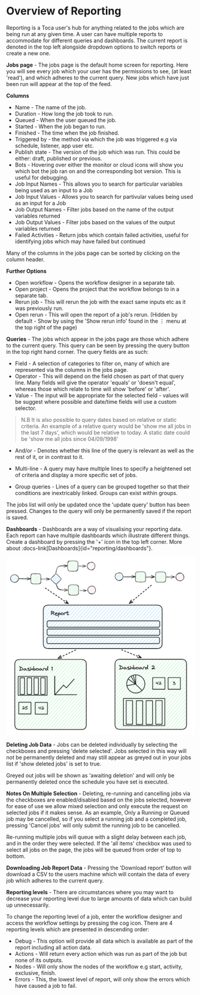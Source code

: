 # Overview of Reporting

Reporting is a Toca user's hub for anything related to the jobs which are being run at any given time. A user can have multiple reports to accommodate for different queries and dashboards. The current report is denoted in the top left alongside dropdown options to switch reports or create a new one.

**Jobs page** - The jobs page is the default home screen for reporting. Here you will see every job which your user has the permissions to see, (at least 'read'), and which adheres to the current query. New jobs which have just been run will appear at the top of the feed.

**Columns**
- Name - The name of the job.
- Duration - How long the job took to run.
- Queued - When the user queued the job.
- Started - When the job began to run.
- Finished - The time when the job finished.
- Triggered by - the method via which the job was triggered e.g via schedule, listener, app user etc.
- Publish state - The version of the job which was run. This could be either: draft, published or previous.
- Bots - Hovering over either the monitor or cloud icons will show you which bot the job ran on and the corresponding bot version. This is useful for debugging.
- Job Input Names - This allows you to search for particular variables being used as an input to a Job
- Job Input Values - Allows you to search for partivular values being used as an input for a Job
- Job Output Names - Filter jobs based on the name of the output variables returned
- Job Output Values - Filter jobs based on the values of the output variables returned
- Failed Activities - Return jobs which contain failed activities, useful for identifying jobs which may have failed but continued

Many of the columns in the jobs page can be sorted by clicking on the column header.

 **Further Options**
- Open workflow - Opens the workflow designer in a separate tab.
- Open project - Opens the project that the workflow belongs to in a separate tab.
- Rerun job - This will rerun the job with the exact same inputs etc as it was previously run.
- Open rerun - This will open the report of a job's rerun. (Hidden by default - Show by using the 'Show rerun info' found in the ⋮ menu at the top right of the page)

**Queries** -  The jobs which appear in the jobs page are those which adhere to the current query. This query can be seen by pressing the query button in the top right hand corner. The query fields are as such:
- Field - A selection of categories to filter on, many of which are represented via the columns in the jobs page.
- Operator - This will depend on the field chosen as part of that query line. Many fields will give the operator 'equals' or 'doesn't equal', whereas those which relate to time will show 'before' or 'after'.
- Value - The input will be appropriate for the selected field - values will be suggest where possible and date/time fields will use a custom selector.
 > N.B  It is also possible to query dates based on relative or static criteria. An example of a relative query would be 'show me all jobs in the last 7 days', which would be relative to today. A static date could be 'show me all jobs since 04/09/1998'
- And/or - Denotes whether this line of the query is relevant as well as the rest of it, or in contrast to it.

- Multi-line - A query may have multiple lines to specify a heightened set of criteria and display a more specific set of jobs.
- Group queries - Lines of a query can be grouped together so that their conditions are inextricably linked. Groups can exist within groups.

The jobs list will only be updated once the 'update query' button has been pressed. Changes to the query will only be permanently saved if the report is saved.

 **Dashboards** - Dashboards are a way of visualising your reporting data. Each report can have multiple dashboards which illustrate different things. Create a dashboard by pressing the '+' icon in the top left corner. More about :docs-link[Dashboards]{id="reporting/dashboards"}.

 ![Reporting Diagram](/src/assets/reporting.png)

**Deleting Job Data** - Jobs can be deleted individually by selecting the checkboxes and pressing 'delete selected'. Jobs selected in this way will not be permanently deleted and may still appear as greyed out in your jobs list if 'show deleted jobs' is set to true.

Greyed out jobs will be shown as 'awaiting deletion' and will only be permanently deleted once the schedule you have set is executed.

**Notes On Multiple Selection** - Deleting, re-running and cancelling jobs via the checkboxes are enabled/disabled based on the jobs selected, however for ease of use we allow mixed selection and only execute the request on selected jobs if it makes sense. As an example, Only a Running or Queued job may be cancelled, so if you select a running job and a completed job, pressing 'Cancel jobs' will only submit the running job to be cancelled.

Re-running multiple jobs will queue with a slight delay between each job, and in the order they were selected.
If the 'all items' checkbox was used to select all jobs on the page, the jobs will be queued from order of top to bottom.

**Downloading Job Report Data** - Pressing the 'Download report' button will download a CSV to the users machine which will contain the data of every job which adheres to the current query.

**Reporting levels** - There are circumstances where you may want to decrease your reporting level due to large amounts of data which can build up unnecessarily.

To change the reporting level of a job, enter the workflow designer and access the workflow settings by pressing the cog icon. There are 4 reporting levels which are presented in descending order:
- Debug - This option will provide all data which is available as part of the report including all action data.
- Actions - Will return every action which was run as part of the job but none of its outputs.
- Nodes - Will only show the nodes of the workflow e.g start, activity, exclusive, finish.
- Errors - This, the lowest level of report, will only show the errors which have caused a job to fail.
